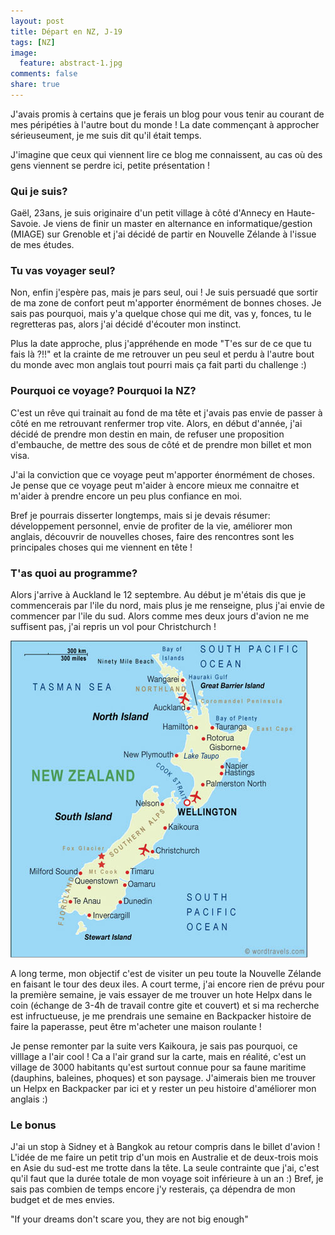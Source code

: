 ```yaml
---
layout: post
title: Départ en NZ, J-19
tags: [NZ]
image:
  feature: abstract-1.jpg
comments: false
share: true
---
```



J'avais promis à certains que je ferais un blog pour vous tenir au courant de mes péripéties à l'autre bout du monde ! La date commençant à approcher sérieuseument, je me suis dit qu'il était temps.

J'imagine que ceux qui viennent lire ce blog me connaissent, au cas où des gens viennent se perdre ici, petite présentation !

### Qui je suis?
Gaël, 23ans, je suis originaire d'un petit village à côté d'Annecy en Haute-Savoie. Je viens de finir un master en alternance en informatique/gestion (MIAGE) sur Grenoble et j'ai décidé de partir en Nouvelle Zélande à l'issue de mes études.

### Tu vas voyager seul?
Non, enfin j'espère pas, mais je pars seul, oui ! Je suis persuadé que sortir de ma zone de confort peut m'apporter énormément de bonnes choses. Je sais pas pourquoi, mais y'a quelque chose qui me dit, vas y, fonces, tu le regretteras pas, alors j'ai décidé d'écouter mon instinct. 

Plus la date approche, plus j'appréhende en mode "T'es sur de ce que tu fais là ?!!" et la crainte de me retrouver un peu seul et perdu à l'autre bout du monde avec mon anglais tout pourri mais ça fait parti du challenge :)

### Pourquoi ce voyage? Pourquoi la NZ?
C'est un rêve qui trainait au fond de ma tête et j'avais pas envie de passer à côté en me retrouvant renfermer trop vite. Alors, en début d'année, j'ai décidé de prendre mon destin en main, de refuser une proposition d'embauche, de mettre des sous de côté et de prendre mon billet et mon visa. 

J'ai la conviction que ce voyage peut m'apporter énormément de choses. Je pense que ce voyage peut m'aider à encore mieux me connaitre et m'aider à prendre encore un peu plus confiance en moi. 

Bref je pourrais disserter longtemps, mais si je devais résumer: développement personnel, envie de profiter de la vie, améliorer mon anglais, découvrir de nouvelles choses, faire des rencontres sont les principales choses qui me viennent en tête !

### T'as quoi au programme?
Alors j'arrive à Auckland le 12 septembre. Au début je m'étais dis que je commencerais par l'ile du nord, mais plus je me renseigne, plus j'ai envie de commencer par l'ile du sud. Alors comme mes deux jours d'avion ne me suffisent pas, j'ai repris un vol pour Christchurch ! 

![Carte de la Nouvelle-Zélande](/images/new_zealand_map.jpg)

A long terme, mon objectif c'est de visiter un peu toute la Nouvelle Zélande en faisant le tour des deux iles. A court terme, j'ai encore rien de prévu pour la première semaine, je vais essayer de me trouver un hote Helpx dans le coin (échange de 3-4h de travail contre gite et couvert) et si ma recherche est infructueuse, je me prendrais une semaine en Backpacker histoire de faire la paperasse, peut être m'acheter une maison roulante !

Je pense remonter par la suite vers Kaikoura, je sais pas pourquoi, ce villlage a l'air cool ! Ca a l'air grand sur la carte, mais en réalité, c'est un village de 3000 habitants qu'est surtout connue pour sa faune maritime (dauphins, baleines, phoques) et son paysage. J'aimerais bien me trouver un Helpx en Backpacker par ici et y rester un peu histoire d'améliorer mon anglais :)

### Le bonus
J'ai un stop à Sidney et à Bangkok au retour compris dans le billet d'avion ! L'idée de me faire un petit trip d'un mois en Australie et de deux-trois mois en Asie du sud-est me trotte dans la tête. La seule contrainte que j'ai, c'est qu'il faut que la durée totale de mon voyage soit inférieure à un an :) Bref, je sais pas combien de temps encore j'y resterais, ça dépendra de mon budget et de mes envies. 

"If your dreams don't scare you, they are not big enough"